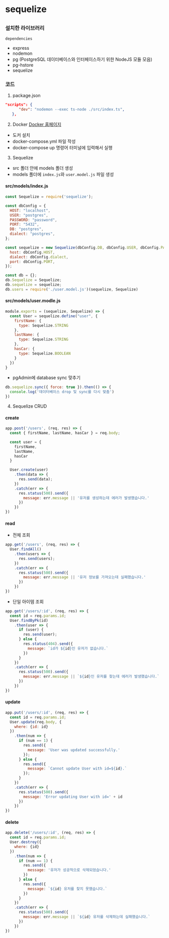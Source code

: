 # sequelize

##

### 설치한 라이브러리

`dependencies`
- express
- nodemon
- pg (PostgreSQL 데이터베이스와 인터페이스하기 위한 NodeJS 모듈 모음)
- pg-hstore
- sequelize

### 코드
1. package.json
```json
"scripts": {
      "dev": "nodemon --exec ts-node ./src/index.ts",
   },
```

2. Docker
[Docker 홈페이지](https://www.docker.com/)
- 도커 설치
- docker-compose.yml 파일 작성
- docker-compose up 명령어 터미널에 입력해서 실행

3. Sequelize
- src 폴더 안에 models 폴더 생성
- models 폴더에 `index.js`와 `user.model.js` 파일 생성

#### src/models/index.js
```javascript
const Sequelize = require('sequelize');

const dbConfig = {
  HOST: "localhost",
  USER: "postgres",
  PASSWORD: "password",
  PORT: "5432",
  DB: "postgres",
  dialect: "postgres",
};

const sequelize = new Sequelize(dbConfig.DB, dbConfig.USER, dbConfig.PASSWORD, {
  host: dbConfig.HOST,
  dialect: dbConfig.dialect,
  port: dbConfig.PORT,
});

const db = {};
db.Sequelize = Sequelize;
db.sequelize = sequelize;
db.users = require('./user.model.js')(sequelize, Sequelize)
```

#### src/models/user.modle.js
```javascript
module.exports = (sequelize, Sequelize) => {
  const User = sequelize.define("user", {
    firstName: {
      type: Sequelize.STRING
    },
    lastName: {
      type: Sequelize.STRING
    },
    hasCar: {
      type: Sequelize.BOOLEAN
    }
  })
}
```

- pgAdmin에 database sync 맞추기

```javascript
db.sequelize.sync({ force: true }).then(() => {
  console.log('데이터베이스 drop 및 sync를 다시 맞춤')
})
```

4. Sequelize CRUD

#### create
```javascript
app.post('/users', (req, res) => {
  const { firstName, lastName, hasCar } = req.body;

  const user = {
    firstName,
    lastName,
    hasCar
  }

  User.create(user)
    .then(data => {
      res.send(data);
    })
    .catch(err => {
      res.status(500).send({
        message: err.message || '유저를 생성하는데 에러가 발생했습니다.'
      })
    })
})
```

#### read
- 전체 조회
```javascript
app.get('/users', (req, res) => {
  User.findAll()
    .then(users => {
      res.send(users);
    })
    .catch(err => {
      res.status(500).send({
        message: err.message || '유저 정보를 가져오는데 실패했습니다.'
      })
    })
})
```

- 단일 아이템 조회
```javascript
app.get('/users/:id', (req, res) => {
  const id = req.params.id;
  User.findByPk(id)
    .then(user => {
      if (user) {
        res.send(user);
      } else {
        res.status(404).send({
          message: `id가 ${id}인 유저가 없습니다.`
        })
      }
    })
    .catch(err => {
      res.status(500).send({
        message: err.message || `${id}인 유저를 찾는데 에러가 발생했습니다.`
      })
    })
})
```

#### update
```javascript
app.put('/users/:id', (req, res) => {
  const id = req.params.id;
  User.update(req.body, {
    where: {id: id}
  })
    .then(num => {
      if (num == 1) {
        res.send({
          message: 'User was updated successfully.'
        });
      } else {
        res.send({
          message: `Cannot update User with id=${id}.`
        });
      }
    })
    .catch(err => {
      res.status(500).send({
        message: 'Error updating User with id=' + id
      })
    })
})
```

#### delete
```javascript
app.delete('/users/:id', (req, res) => {
  const id = req.params.id;
  User.destroy({
    where: {id}
  })
    .then(num => {
      if (num == 1) {
        res.send({
          message: '유저가 성공적으로 삭제되었습니다.'
        })
      } else {
        res.send({
          message: `${id} 유저를 찾지 못했습니다.`
        })
      }
    })
    .catch(err => {
      res.status(500).send({
        message: err.message || `${id} 유저를 삭제하는데 실패했습니다.`
      })
    })
})
```